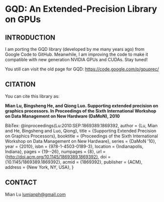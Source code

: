 # GQD: An Extended-Precision Library on GPUs

## INTRODUCTION
I am porting the GQD library (developed by me many years ago) from Google Code to GitHub. Meanwhile, I am improving the code to make it compatible with new generation NVIDIA GPUs and CUDAs. Stay tuned!

You still can visit the old page for GQD: https://code.google.com/p/gpuprec/

## CITATION
You can cite this library as:

**Mian Lu, Bingsheng He, and Qiong Luo. Supporting extended precision on graphics processors. In Proceedings of the Sixth International Workshop on Data Management on New Hardware (DaMoN), 2010**

BibTex:
@inproceedings{Lu:2010:SEP:1869389.1869392,
 author = {Lu, Mian and He, Bingsheng and Luo, Qiong},
 title = {Supporting Extended Precision on Graphics Processors},
 booktitle = {Proceedings of the Sixth International Workshop on Data Management on New Hardware},
 series = {DaMoN '10},
 year = {2010},
 isbn = {978-1-4503-0189-3},
 location = {Indianapolis, Indiana},
 pages = {19--26},
 numpages = {8},
 url = {http://doi.acm.org/10.1145/1869389.1869392},
 doi = {10.1145/1869389.1869392},
 acmid = {1869392},
 publisher = {ACM},
 address = {New York, NY, USA},
} 

## CONTACT
Mian Lu
lumianph@gmail.com